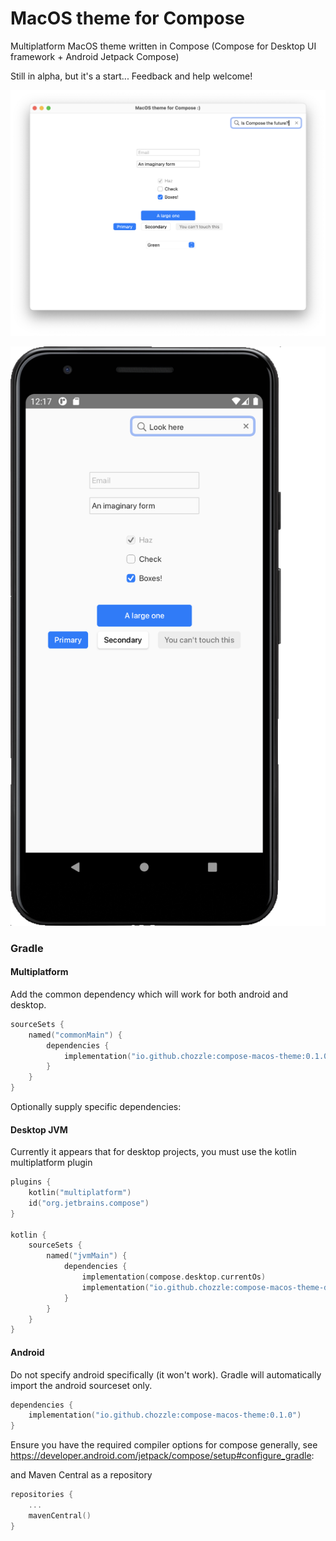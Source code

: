 # MacOS theme for Compose
Multiplatform MacOS theme written in Compose (Compose for Desktop UI framework + Android Jetpack Compose)

Still in alpha, but it's a start... Feedback and help welcome!

![Desktop Example](screenshots/desktop.png)

![Android Example](screenshots/android.png)

### Gradle
#### Multiplatform
Add the common dependency which will work for both android and desktop.
```kotlin
sourceSets {
    named("commonMain") {
        dependencies {
            implementation("io.github.chozzle:compose-macos-theme:0.1.0")
        }
    }
}
```

Optionally supply specific dependencies:

#### Desktop JVM
Currently it appears that for desktop projects, you must use the kotlin multiplatform plugin
```kotlin 
plugins {
    kotlin("multiplatform")
    id("org.jetbrains.compose")
}

kotlin {
    sourceSets {
        named("jvmMain") {
            dependencies {
                implementation(compose.desktop.currentOs)
                implementation("io.github.chozzle:compose-macos-theme-desktop:0.1.0")
            }
        }
    }
}
```

#### Android
Do not specify android specifically (it won't work). Gradle will automatically import the android sourceset only.
```kotlin 
dependencies {
    implementation("io.github.chozzle:compose-macos-theme:0.1.0")
}
```

Ensure you have the required compiler options for compose generally, see https://developer.android.com/jetpack/compose/setup#configure_gradle:


and Maven Central as a repository

```kotlin
repositories {
    ...
    mavenCentral()
}
```